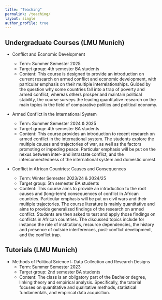 ```yaml
---
title: "Teaching"
permalink: /teaching/
layout: single
author_profile: true
---
```


## Undergraduate Courses (LMU Munich)

- Conflict and Economic Development
  - Term: Summer Semester 2025
  - Target group: 4th semester BA students
  - Content: This course is designed to provide an introduction on current research on armed conflict and economic development, with particular emphasis on their multiple interrelationships. Guided by the question why some countries fall into a trap of poverty and armed conflict, whereas others prosper and maintain political stability, the course surveys the leading quantitative research on the main topics in the field of comparative politics and political economy.

- Armed Conflict in the International System
  - Term: Summer Semester 2024 & 2025
  - Target group: 4th semester BA students
  - Content: This course provides an introduction to recent research on armed conflict in the international system. The students explore the multiple causes and trajectories of war, as well as the factors promoting or impeding peace. Particular emphasis will be put on the nexus between inter- and intrastate conflict, and the interconnectedness of the international system and domestic unrest.
 
- Conflict in African Countries: Causes and Consequences
  - Term: Winter Semester 2023/24 & 2024/25
  - Target group: 5th semester BA students
  - Content: This course aims to provide an introduction to the root causes and (long-term) consequences of conflict in African countries. Particular emphasis will be put on civil wars and their multiple trajectories. The course literature is mainly quantitative and aims to provide generalized findings of the research on armed conflict. Students are then asked to test and apply those findings on conflicts in African countries. The discussed topics include for instance the role of institutions, resource dependencies, the history and presence of outside interferences, post-conflict development, and the conflict trap.

 ## Tutorials (LMU Munich)

- Methods of Political Science I: Data Collection and Research Designs
  - Term: Summer Semester 2023
  - Target group: 2nd semester BA students
  - Content: The class is an obligatory part of the Bachelor degree, linking theory and empirical analysis. Specifically, the tutorial focuses on quantitative and qualitative methods, statistical fundamentals, and empirical data acquisition.
